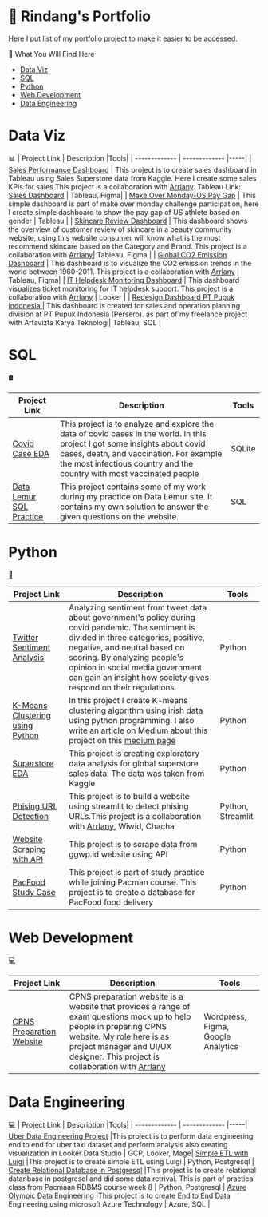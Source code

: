 <h1> 🚀 Rindang's Portfolio </h1>

Here I put list of my portfolio project to make it easier to be accessed. 

📁 What You Will Find Here

- [Data Viz](#data-viz)
- [SQL](#sql)
- [Python](#python)
- [Web Development](#web-development)
- [Data Engineering](#data-engineering)


# Data Viz 
📊
| Project Link  | Description   |Tools|
| ------------- | ------------- |-----|
| [Sales Performance Dashboard](https://github.com/rindangchi/Sales-Dashboard/blob/main/README.md) | This project is to create sales dashboard in Tableau using Sales Superstore data from Kaggle. Here I create some sales KPIs for sales.This project is a collaboration with [Arrlany](https://github.com/arrlanyhars). Tableau Link: [Sales Dashboard](https://public.tableau.com/app/profile/rindangcahyaning/viz/SalesDashboard_16741907212560/SalesOverview)  | Tableau, Figma|
| [Make Over Monday-US Pay Gap](https://public.tableau.com/app/profile/rindangcahyaning/viz/MakeOverMonday2023W13USPayGap/Dashboard1)  | This simple dashboard is part of make over monday challenge participation, here I create simple dashboard to show the pay gap of US athlete based on gender   | Tableau |
| [Skincare Review Dashboard](https://public.tableau.com/app/profile/rindangcahyaning/viz/SkincareReview/Dashboard2) | This dashboard shows the overview of customer review of skincare in a beauty community website, using this website consumer will know what is the most recommend skincare based on the Category and Brand. This project is a collaboration with [Arrlany](https://github.com/arrlanyhars)| Tableau, Figma |
| [Global CO2 Emission Dashboard](https://public.tableau.com/app/profile/rindangcahyaning/viz/GlobalCO2Emission_16787234006400/Dashboard1) | This dashboard is to visualize the CO2 emission trends in the world between 1960-2011.  This project is a collaboration with [Arrlany](https://github.com/arrlanyhars) | Tableau, Figma|
| [IT Helpdesk Monitoring Dashboard](https://lookerstudio.google.com/reporting/ff88a66d-12e5-4f7c-9603-fcaf189c7b15) | This dashboard visualizes ticket monitoring for IT helpdesk support.  This project is a collaboration with [Arrlany](https://github.com/arrlanyhars) | Looker |
| [Redesign Dashboard PT Pupuk Indonesia ](https://github.com/rindangchi/Re-design-Dashboard-Pupuk-Indonesia/blob/main/README.md) | This dashboard is created for sales and operation planning division at PT Pupuk Indonesia (Persero). as part of my freelance project with Artavizta Karya Teknologi| Tableau, SQL |

# SQL 
🛢️ 

| Project Link  | Description   |Tools|
| ------------- | ------------- |-----|
| [Covid Case EDA](https://github.com/rindangchi/SQL-Covid-EDA/tree/main) | This project is to analyze and explore the data of covid cases in the world. In this project I got some insights about covid cases, death, and vaccination. For example the most infectious country and the country with most vaccinated people | SQLite |
| [Data Lemur SQL Practice](https://github.com/rindangchi/Data-Lemur-SQL/blob/main/README.md) | This project contains some of my work during my practice on Data Lemur site. It contains my own solution to answer the given questions on the website.| SQL |


# Python
🐍

| Project Link  | Description   |Tools|
| ------------- | ------------- |-----|
| [Twitter Sentiment Analysis](https://github.com/rindangchi/Simple-Sentiment-Analysis)       | Analyzing sentiment from tweet data about government's policy during covid pandemic. The sentiment is divided in three categories, positive, negative, and neutral based on scoring. By analyzing people's opinion in social media government can gain an insight how society gives respond on their regulations | Python |
| [K-Means Clustering using Python](https://github.com/rindangchi/Python-Practice-/blob/main/Clustering/2_Clustering_K_Means_Algorithm%20(Update).ipynb)  | In this project I create K-means clustering algorithm using irish data using python programming. I also write an article on Medium about this project on this [medium page](https://medium.com/nerd-for-tech/k-means-clustering-using-python-2150769bd0b9) | Python |
| [Superstore EDA](https://github.com/rindangchi/Python-Practice/blob/main/EDA%20Superstore/README.md) | This project is creating exploratory data analysis for global superstore sales data. The data was taken from Kaggle | Python  |
| [Phising URL Detection](https://github.com/rindangchi/streamlit-phishing-url)| This project is to build a website using streamlit to detect phising URLs.This project is a collaboration with [Arrlany](https://github.com/arrlanyhars), Wiwid, Chacha | Python, Streamlit | 
| [Website Scraping with API](https://github.com/rindangchi/Scraping-with-API/blob/main/README.md)| This project is to scrape data from ggwp.id website using API| Python | 
| [PacFood Study Case](https://github.com/rindangchi/PacFood-Study-Case/blob/main/README.md)| This project is part of study practice while joining Pacman course. This project is to create a database for PacFood food delivery | Python | 


# Web Development
💻

| Project Link  | Description   |Tools|
| ------------- | ------------- |-----|
| [CPNS Preparation Website](https://github.com/arrlanyhars/Web-Development-CerdasIndonesia/tree/main)       | CPNS preparation website is a website that provides a range of exam questions mock up to help people in preparing CPNS website. My role here is as project manager and UI/UX designer. This project is collaboration with [Arrlany](https://github.com/arrlanyhars) | Wordpress, Figma, Google Analytics |

# Data Engineering
💻
| Project Link  | Description   |Tools|
| ------------- | ------------- |-----|
[Uber Data Engineering Project](https://github.com/rindangchi/Uber-Data-Engineerinf/blob/main/README.md) |This project is to perform data engineering end to end for uber taxi dataset and perform analysis also creating visualization in Looker Data Studio | GCP, Looker, Mage|
[Simple ETL with Luigi](https://github.com/rindangchi/Simple-ETL-with-Luigi/blob/main/README.md) |This project is to create simple ETL using Luigi | Python, Postgresql |
[Create Relational Database in Postgresql](https://github.com/rindangchi/PacFood-Study-Case/blob/main/README.md) |This project is to create relational datanbase in postgresql and did some data retrival. This is part of practical class from Pacmaan RDBMS course week 8 | Python, Postgresql |
[Azure Olympic Data Engineering](https://github.com/rindangchi/Azure-Olympics-Data-Engineering-Project/blob/main/README.md) |This project is to create End to End Data Engineering using microsoft Azure Technology | Azure, SQL |




